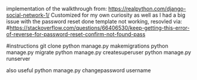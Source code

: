 implementation of the walkthrough from: https://realpython.com/django-social-network-1/
Customized for my own curiosity as well as I had a big issue with the password reset done template not working, resovled via: #https://stackoverflow.com/questions/66406530/keep-getting-this-error-of-reverse-for-password-reset-confirm-not-found-pass

#instructions
git clone
python manage.py makemigrations
python manage.py migrate
python manage.py createsuperuser
python manage.py runserver


also useful
python manage.py changepassword username